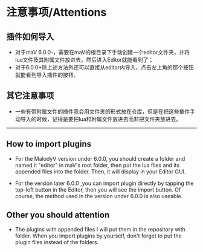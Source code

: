 # 注意事项/Attentions

## 插件如何导入
  * 对于maV 6.0.0-，需要在maV的根目录下手动创建一个editor文件夹，并将lua文件及其附属文件放进去，然后进入Editor就能看到了；
  * 对于6.0.0+除上述方法外还可以直接从editor内导入，点击左上角的那个按钮就能看到导入插件的按钮。

## 其它注意事项
  * 一些有带附属文件的插件我会用文件夹的形式放在仓库，但是在把这些插件手动导入的时候，记得是要把lua和附属文件放进去而非把文件夹放进去。
  ***
## How to import plugins
  *  For the MalodyV version under 6.0.0, you should create a folder and named it  "editor" in maV's root folder, then put the lua files and its appended files into the folder. Then, it will display in your Editor GUI.
 
  *  For the version later 6.0.0 ,you can import plugin directly by tapping the top-left button in the Editor, then you will see the import button. Of course, the method used in the version under 6.0.0 is also useable.

## Other you should attention
  *  The plugins with appended files I will put them in the repository with folder. When you import plugins by yourself, don't forget  to put the plugin files instead of the folders.
